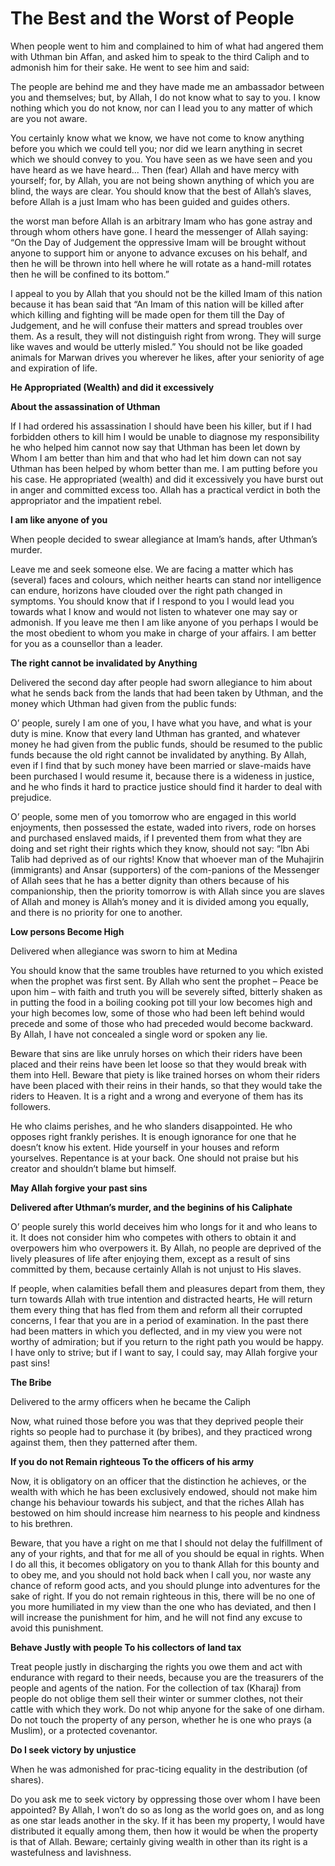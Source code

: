 The Best and the Worst of People
================================

When people went to him and complained to him of what had angered them
with Uthman bin Affan, and asked him to speak to the third Caliph and to
admonish him for their sake. He went to see him and said:

The people are behind me and they have made me an ambassador between
you and themselves; but, by Allah, I do not know what to say to you. I
know nothing which you do not know, nor can I lead you to any matter of
which are you not aware.

You certainly know what we know, we have not come to know anything
before you which we could tell you; nor did we learn anything in secret
which we should convey to you. You have seen as we have seen and you
have heard as we have heard... Then (fear) Allah and have mercy with
yourself; for, by Allah, you are not being shown anything of which you
are blind, the ways are clear. You should know that the best of Allah’s
slaves, before Allah is a just Imam who has been guided and guides
others.

the worst man before Allah is an arbitrary Imam who has gone astray and
through whom others have gone. I heard the messenger of Allah saying:
“On the Day of Judgement the oppressive Imam will be brought without
anyone to support him or anyone to advance excuses on his behalf, and
then he will be thrown into hell where he will rotate as a hand-mill
rotates then he will be confined to its bottom.”

I appeal to you by Allah that you should not be the killed Imam of this
nation because it has bean said that “An Imam of this nation will be
killed after which killing and fighting will be made open for them till
the Day of Judgement, and he will confuse their matters and spread
troubles over them. As a result, they will not distinguish right from
wrong. They will surge like waves and would be utterly misled.” You
should not be like goaded animals for Marwan drives you wherever he
likes, after your seniority of age and expiration of life.


**He Appropriated (Wealth) and did it excessively**

**About the assassination of Uthman**

If I had ordered his assassination I should have been his killer, but
if I had forbidden others to kill him I would be unable to diagnose my
responsibility he who helped him cannot now say that Uthman has been let
down by Whom I am better than him and that who had let him down can not
say Uthman has been helped by whom better than me. I am putting before
you his case. He appropriated (wealth) and did it excessively you have
burst out in anger and committed excess too. Allah has a practical
verdict in both the appropriator and the impatient rebel.

**I am like anyone of you**

When people decided to swear allegiance at Imam’s hands, after Uthman’s
murder.

Leave me and seek someone else. We are facing a matter which has
(several) faces and colours, which neither hearts can stand nor
intelligence can endure, horizons have clouded over the right path
changed in symptoms. You should know that if I respond to you I would
lead you towards what I know and would not listen to whatever one may
say or admonish. If you leave me then I am like anyone of you perhaps I
would be the most obedient to whom you make in charge of your affairs. I
am better for you as a counsellor than a leader.

**The right cannot be invalidated by Anything**

Delivered the second day after people had sworn allegiance to him about
what he sends back from the lands that had been taken by Uthman, and the
money which Uthman had given from the public funds:

O’ people, surely I am one of you, I have what you have, and what is
your duty is mine. Know that every land Uthman has granted, and whatever
money he had given from the public funds, should be resumed to the
public funds because the old right cannot be invalidated by anything. By
Allah, even if I find that by such money have been married or
slave-maids have been purchased I would resume it, because there is a
wideness in justice, and he who finds it hard to practice justice should
find it harder to deal with prejudice.

O’ people, some men of you tomorrow who are engaged in this world
enjoyments, then possessed the estate, waded into rivers, rode on horses
and purchased enslaved maids, if I prevented them from what they are
doing and set right their rights which they know, should not say: “Ibn
Abi Talib had deprived as of our rights! Know that whoever man of the
Muhajirin (immigrants) and Ansar (supporters) of the com-panions of the
Messenger of Allah sees that he has a better dignity than others because
of his companionship, then the priority tomorrow is with Allah since you
are slaves of Allah and money is Allah’s money and it is divided among
you equally, and there is no priority for one to another.

**Low persons Become High**

Delivered when allegiance was sworn to him at Medina

You should know that the same troubles have returned to you which
existed when the prophet was first sent. By Allah who sent the prophet –
Peace be upon him – with faith and truth you will be severely sifted,
bitterly shaken as in putting the food in a boiling cooking pot till
your low becomes high and your high becomes low, some of those who had
been left behind would precede and some of those who had preceded would
become backward. By Allah, I have not concealed a single word or spoken
any lie.

Beware that sins are like unruly horses on which their riders have been
placed and their reins have been let loose so that they would break with
them into Hell. Beware that piety is like trained horses on whom their
riders have been placed with their reins in their hands, so that they
would take the riders to Heaven. It is a right and a wrong and everyone
of them has its followers.

He who claims perishes, and he who slanders disappointed. He who
opposes right frankly perishes. It is enough ignorance for one that he
doesn’t know his extent. Hide yourself in your houses and reform
yourselves. Repentance is at your back. One should not praise but his
creator and shouldn’t blame but himself.

**May Allah forgive your past sins**

**Delivered after Uthman’s murder, and the beginins of his
Caliphate**

O’ people surely this world deceives him who longs for it and who leans
to it. It does not consider him who competes with others to obtain it
and overpowers him who overpowers it. By Allah, no people are deprived
of the lively pleasures of life after enjoying them, except as a result
of sins committed by them, because certainly Allah is not unjust to His
slaves.

If people, when calamities befall them and pleasures depart from them,
they turn towards Allah with true intention and distracted hearts, He
will return them every thing that has fled from them and reform all
their corrupted concerns, I fear that you are in a period of
examination. In the past there had been matters in which you deflected,
and in my view you were not worthy of admiration; but if you return to
the right path you would be happy. I have only to strive; but if I want
to say, I could say, may Allah forgive your past sins!

**The Bribe**

Delivered to the army officers when he became the Caliph

Now, what ruined those before you was that they deprived people their
rights so people had to purchase it (by bribes), and they practiced
wrong against them, then they patterned after them.

**If you do not Remain righteous
To the officers of his army**

Now, it is obligatory on an officer that the distinction he achieves,
or the wealth with which he has been exclusively endowed, should not
make him change his behaviour towards his subject, and that the riches
Allah has bestowed on him should increase him nearness to his people and
kindness to his brethren.

Beware, that you have a right on me that I should not delay the
fulfillment of any of your rights, and that for me all of you should be
equal in rights. When I do all this, it becomes obligatory on you to
thank Allah for this bounty and to obey me, and you should not hold back
when I call you, nor waste any chance of reform good acts, and you
should plunge into adventures for the sake of right. If you do not
remain righteous in this, there will be no one of you more humiliated in
my view than the one who has deviated, and then I will increase the
punishment for him, and he will not find any excuse to avoid this
punishment.


**Behave Justly with people
To his collectors of land tax**

Treat people justly in discharging the rights you owe them and act with
endurance with regard to their needs, because you are the treasurers of
the people and agents of the nation. For the collection of tax (Kharaj)
from people do not oblige them sell their winter or summer clothes, not
their cattle with which they work. Do not whip anyone for the sake of
one dirham. Do not touch the property of any person, whether he is one
who prays (a Muslim), or a protected covenantor.

**Do I seek victory by unjustice**

When he was admonished for prac-ticing equality in the destribution (of
shares).

Do you ask me to seek victory by oppressing those over whom I have been
appointed? By Allah, I won’t do so as long as the world goes on, and as
long as one star leads another in the sky. If it has been my property, I
would have distributed it equally among them, then how it would be when
the property is that of Allah. Beware; certainly giving wealth in other
than its right is a wastefulness and lavishness.


